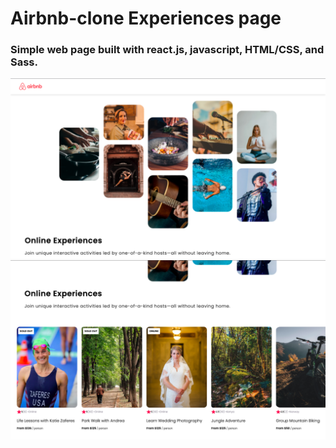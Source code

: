 # Airbnb-clone Experiences page

### Simple web page built with react.js, javascript, HTML/CSS, and Sass.

![Screenshot](public/screenshot1.png)
![Screenshot](public/screenshot2.png)

